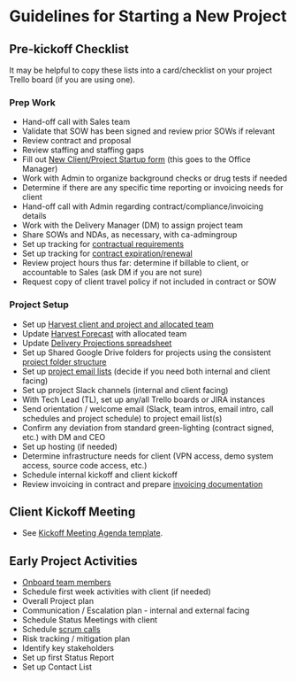 # Guidelines for Starting a New Project

## Pre-kickoff Checklist

It may be helpful to copy these lists into a card/checklist on your project Trello board (if you are using one).

### Prep Work

- Hand-off call with Sales team
- Validate that SOW has been signed and review prior SOWs if relevant
- Review contract and proposal
- Review staffing and staffing gaps
- Fill out [New Client/Project Startup form](https://docs.google.com/a/civicactions.com/forms/d/1UoLOeP0NgsNNDHfRbo50zE2onRuWQ4K-hHB2Q-RFcF8/viewform) (this goes to the Office Manager)
- Work with Admin to organize background checks or drug tests if needed
- Determine if there are any specific time reporting or invoicing needs for client
- Hand-off call with Admin regarding contract/compliance/invoicing details
- Work with the Delivery Manager (DM) to assign project team
- Share SOWs and NDAs, as necessary, with ca-admingroup
- Set up tracking for [contractual requirements](contractual-requirements.md)
- Set up tracking for [contract expiration/renewal](contract-expiration-tracking.md)
- Review project hours thus far: determine if billable to client, or accountable to Sales (ask DM if you are not sure)
- Request copy of client travel policy if not included in contract or SOW

### Project Setup

- Set up [Harvest client and project and allocated team](https://civicactions.harvestapp.com/projects?filter=active)
- Update [Harvest Forecast](https://forecastapp.com/615047/schedule/projects) with allocated team
- Update [Delivery Projections spreadsheet](https://docs.google.com/spreadsheets/d/1kTZ2isvcaRNfFeipxU6fSx3xqM7a1p3JCzqczIFcklk/edit#gid=0)
- Set up Shared Google Drive folders for projects using the consistent [project folder structure](project-folder.md)
- Set up [project email lists](listserv-setup.md) (decide if you need both internal and client facing)
- Set up project Slack channels (internal and client facing)
- With Tech Lead (TL), set up any/all Trello boards or JIRA instances
- Send orientation / welcome email (Slack, team intros, email intro, call schedules and project schedule) to project email list(s)
- Confirm any deviation from standard green-lighting (contract signed, etc.) with DM and CEO
- Set up hosting (if needed)
- Determine infrastructure needs for client (VPN access, demo system access, source code access, etc.)
- Schedule internal kickoff and client kickoff
- Review invoicing in contract and prepare [invoicing documentation](invoicing.md)

## Client Kickoff Meeting

- See [Kickoff Meeting Agenda template](https://docs.google.com/document/d/1pmOruj_1PeSfmJtxzvjDy7KxTTJi0VS8D62WUrWjeSM/edit).

## Early Project Activities

- [Onboard team members](onboarding-new-project-team-member.md)
- Schedule first week activities with client (if needed)
- Overall Project plan
- Communication / Escalation plan - internal and external facing
- Schedule Status Meetings with client
- Schedule [scrum calls](../04-how-we-work/agile-practices/daily-scrum-calls.md)
- Risk tracking / mitigation plan
- Identify key stakeholders
- Set up first Status Report
- Set up Contact List
